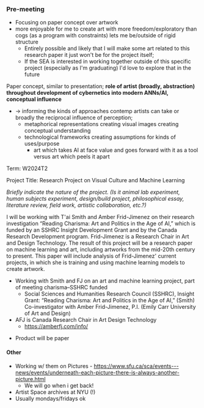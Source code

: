 ### Pre-meeting

- Focusing on paper concept over artwork
- more enjoyable for me to create art with more freedom/exploratory than cogs (as a program with constraints) lets me be/outside of rigid structure
	- Entirely possible and likely that I will make some art related to this research paper it just won't be for the project itself; 
	- If the SEA is interested in working together outside of this specific project (especially as I'm graduating) I'd love to explore that in the future


Paper concept, similar to presentation; **role of artist (broadly, abstraction) throughout development of cybernetics into modern ANNs/AI, conceptual influence** 
- → informing the kinds of approaches contemp artists can take or broadly the reciprocal influence of perception; 
	- metaphorical representations creating visual images creating conceptual understanding 
	- technological frameworks creating assumptions for kinds of uses/purpose
		- art which takes AI at face value and goes forward with it as a tool versus art which peels it apart 


Term: W2024T2

Project Title: Research Project on Visual Culture and Machine Learning 

*Briefly indicate the nature of the project. (Is it animal lab experiment, human subjects experiment, design/build project, philosophical essay, literature review, field work, artistic collaboration, etc.?)*

I will be working with T'ai Smith and Amber Frid-Jimenez on their research investigation “Reading Charisma: Art and Politics in the Age of AI,” which is funded by an SSHRC Insight Development Grant and by the Canada Research Development program. Frid-Jimenez is a Research Chair in Art and Design Technology. The result of this project will be a research paper on machine learning and art, including artworks from the mid-20th century to present. This paper will include analysis of Frid-Jimenez' current projects, in which she is training and using machine learning models to create artwork. 

- Working with Smith and FJ on an art and machine learning project, part of meeting charisma–SSHRC funded 
	- Social Sciences and Humanities Research Council (SSHRC), Insight Grant: “Reading Charisma: Art and Politics in the Age of AI,” (Smith) Co-investigator with Amber Frid-Jimenez, P.I. (Emily Carr University of Art and Design) 
- AFJ is Canada Research Chair in Art Design Technology
	- https://amberfj.com/info/
* Product will be paper 

#### Other
- Working w/ them on Pictures - https://www.sfu.ca/sca/events---news/events/underneath-each-picture-there-is-always-another-picture.html
	- We will go when i get back! 
- Artist Space archives at NYU (!) 
- Usually mondays/fridays ok 